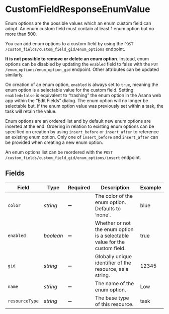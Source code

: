 # CustomFieldResponseEnumValue

Enum options are the possible values which an enum custom field can adopt. An enum custom field must contain at least 1 enum option but no more than 500.

You can add enum options to a custom field by using the `POST /custom_fields/custom_field_gid/enum_options` endpoint.

**It is not possible to remove or delete an enum option**. Instead, enum options can be disabled by updating the `enabled` field to false with the `PUT /enum_options/enum_option_gid` endpoint. Other attributes can be updated similarly.

On creation of an enum option, `enabled` is always set to `true`, meaning the enum option is a selectable value for the custom field. Setting `enabled=false` is equivalent to “trashing” the enum option in the Asana web app within the “Edit Fields” dialog. The enum option will no longer be selectable but, if the enum option value was previously set within a task, the task will retain the value.

Enum options are an ordered list and by default new enum options are inserted at the end. Ordering in relation to existing enum options can be specified on creation by using `insert_before` or `insert_after` to reference an existing enum option. Only one of `insert_before` and `insert_after` can be provided when creating a new enum option.

An enum options list can be reordered with the `POST /custom_fields/custom_field_gid/enum_options/insert` endpoint.


## Fields

| Field                                                                      | Type                                                                       | Required                                                                   | Description                                                                | Example                                                                    |
| -------------------------------------------------------------------------- | -------------------------------------------------------------------------- | -------------------------------------------------------------------------- | -------------------------------------------------------------------------- | -------------------------------------------------------------------------- |
| `color`                                                                    | *string*                                                                   | :heavy_minus_sign:                                                         | The color of the enum option. Defaults to ‘none’.                          | blue                                                                       |
| `enabled`                                                                  | *boolean*                                                                  | :heavy_minus_sign:                                                         | Whether or not the enum option is a selectable value for the custom field. | true                                                                       |
| `gid`                                                                      | *string*                                                                   | :heavy_minus_sign:                                                         | Globally unique identifier of the resource, as a string.                   | 12345                                                                      |
| `name`                                                                     | *string*                                                                   | :heavy_minus_sign:                                                         | The name of the enum option.                                               | Low                                                                        |
| `resourceType`                                                             | *string*                                                                   | :heavy_minus_sign:                                                         | The base type of this resource.                                            | task                                                                       |